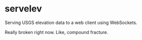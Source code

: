servelev
========

Serving USGS elevation data to a web client using WebSockets.

Really broken right now. Like, compound fracture.
